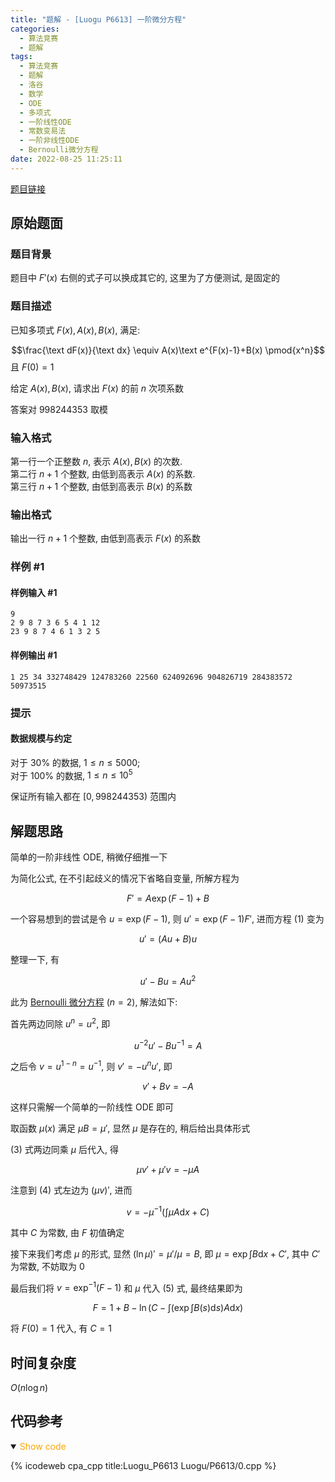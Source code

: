 ```yaml
---
title: "题解 - [Luogu P6613] 一阶微分方程"
categories:
  - 算法竞赛
  - 题解
tags:
  - 算法竞赛
  - 题解
  - 洛谷
  - 数学
  - ODE
  - 多项式
  - 一阶线性ODE
  - 常数变易法
  - 一阶非线性ODE
  - Bernoulli微分方程
date: 2022-08-25 11:25:11
---
```


[题目链接](https://www.luogu.com.cn/problem/P6613)

<!-- more -->

## 原始题面

### 题目背景

题目中 $F'(x)$ 右侧的式子可以换成其它的, 这里为了方便测试, 是固定的

### 题目描述

已知多项式 $F(x),A(x),B(x)$, 满足:

$$\frac{\text dF(x)}{\text dx} \equiv A(x)\text e^{F(x)-1}+B(x) \pmod{x^n}$$
且 $F(0)=1$

给定 $A(x),B(x)$, 请求出 $F(x)$ 的前 $n$ 次项系数

答案对 $998244353$ 取模

### 输入格式

第一行一个正整数 $n$, 表示 $A(x),B(x)$ 的次数.  
第二行 $n+1$ 个整数, 由低到高表示 $A(x)$ 的系数.  
第三行 $n+1$ 个整数, 由低到高表示 $B(x)$ 的系数

### 输出格式

输出一行 $n+1$ 个整数, 由低到高表示 $F(x)$ 的系数

### 样例 #1

#### 样例输入 #1

```input1
9
2 9 8 7 3 6 5 4 1 12
23 9 8 7 4 6 1 3 2 5
```

#### 样例输出 #1

```output1
1 25 34 332748429 124783260 22560 624092696 904826719 284383572 50973515
```

### 提示

#### 数据规模与约定

对于 $30\%$ 的数据, $1\le n \le 5000$;  
对于 $100\%$ 的数据, $1\le n \le 10^5$

保证所有输入都在 $[0,998244353)$ 范围内

## 解题思路

简单的一阶非线性 ODE, 稍微仔细推一下

为简化公式, 在不引起歧义的情况下省略自变量, 所解方程为

$$F'=A\exp(F-1)+B\tag{1}$$

一个容易想到的尝试是令 $u=\exp(F-1)$, 则 $u'=\exp(F-1)F'$, 进而方程 $(1)$ 变为

$$u'=(Au+B)u\tag{2}$$

整理一下, 有

$$u'-Bu=Au^2\tag{2'}$$

此为 [Bernoulli 微分方程](https://en.wikipedia.org/wiki/Bernoulli_differential_equation) ($n=2$), 解法如下:

首先两边同除 $u^n=u^2$, 即

$$u^{-2}u'-Bu^{-1}=A$$

之后令 $v=u^{1-n}=u^{-1}$, 则 $v'=-u^nu'$, 即

$$v'+Bv=-A\tag{3}$$

这样只需解一个简单的一阶线性 ODE 即可

取函数 $\mu(x)$ 满足 $\mu B=\mu'$, 显然 $\mu$ 是存在的, 稍后给出具体形式

$(3)$ 式两边同乘 $\mu$ 后代入, 得

$$\mu v'+\mu' v=-\mu A\tag{4}$$

注意到 $(4)$ 式左边为 $(\mu v)'$, 进而

$$v=-\mu^{-1}\left(\int\mu A\mathrm{d}x+C\right)\tag{5}$$

其中 $C$ 为常数, 由 $F$ 初值确定

接下来我们考虑 $\mu$ 的形式, 显然 $(\ln\mu)'=\mu'/\mu=B$, 即 $\mu=\exp\int B\mathrm{d}x +C'$, 其中 $C'$ 为常数, 不妨取为 $0$

最后我们将 $v=\exp^{-1}(F-1)$ 和 $\mu$ 代入 $(5)$ 式, 最终结果即为

$$F=1+B-\ln\left(C-\int \left(\exp\int B(s)\mathrm{d}s\right)A\mathrm{d}x\right)\tag{6}$$

将 $F(0)=1$ 代入, 有 $C=1$

## 时间复杂度

$O(n\log n)$

## 代码参考

<details open>
<summary><font color='orange'>Show code</font></summary>

{% icodeweb cpa_cpp title:Luogu_P6613 Luogu/P6613/0.cpp %}

</details>
